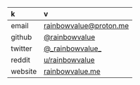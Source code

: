 | k | v |
|:---|:---|
| email | rainbowvalue@proton.me|
| github | [@rainbowvalue](https://github.com/rainbowvalue)|
| twitter | [@\_rainbowvalue\_](https://twitter.com/_rainbowvalue_)| 
| reddit | [u/rainbowvalue](https://www.reddit.com/user/rainbowvalue/)|
| website | [rainbowvalue.me](http://rainbowvalue.me/)|
